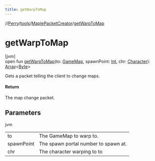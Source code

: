 ```yaml
---
title: getWarpToMap
---
```

//[Perry](../../../index.html)/[tools](../index.html)/[MaplePacketCreator](index.html)/[getWarpToMap](get-warp-to-map.html)



# getWarpToMap



[jvm]\
open fun [getWarpToMap](get-warp-to-map.html)(to: [GameMap](../../server.maps/-game-map/index.html), spawnPoint: [Int](https://kotlinlang.org/api/latest/jvm/stdlib/kotlin/-int/index.html), chr: [Character](../../client/-character/index.html)): [Array](https://kotlinlang.org/api/latest/jvm/stdlib/kotlin/-array/index.html)<[Byte](https://kotlinlang.org/api/latest/jvm/stdlib/kotlin/-byte/index.html)>



Gets a packet telling the client to change maps.



#### Return



The map change packet.



## Parameters


jvm

| | |
|---|---|
| to | The GameMap to warp to. |
| spawnPoint | The spawn portal number to spawn at. |
| chr | The character warping to to |





